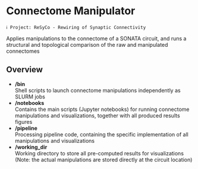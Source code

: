 # Connectome Manipulator

~~~
ℹ️ Project: ReSyCo - Rewiring of Synaptic Connectivity
~~~

Applies manipulations to the connectome of a SONATA circuit, and runs a structural and topological comparison of the raw and manipulated connectomes


## Overview

* __/bin__  
  Shell scripts to launch connectome manipulations independently as SLURM jobs
* __/notebooks__  
  Contains the main scripts (Jupyter notebooks) for running connectome manipulations and visualizations, together with all produced results figures
* __/pipeline__  
  Processing pipeline code, containing the specific implementation of all manipulations and visualizations
* __/working_dir__  
  Working directory to store all pre-computed results for visualizations (Note: the actual manipulations are stored directly at the circuit location)
